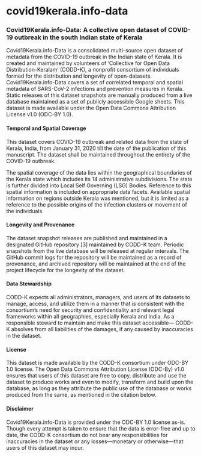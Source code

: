 # covid19kerala.info-data

### Covid19Kerala.info-Data: A collective open dataset of COVID-19 outbreak in the south Indian state of Kerala 

 Covid19Kerala.info-Data is a consolidated multi-source open dataset of metadata from the COVID-19 outbreak in the Indian state of Kerala. It is created and maintained by volunteers of ‘Collective for Open Data Distribution-Keralam’ (CODD-K), a nonprofit consortium of individuals formed for the distribution and longevity of open-datasets. Covid19Kerala.info-Data covers a set of correlated temporal and spatial metadata of SARS-CoV-2 infections and prevention measures in Kerala. Static releases of this dataset snapshots are manually produced from a live database maintained as a set of publicly accessible Google sheets. This dataset is made available under the Open Data Commons Attribution License v1.0 (ODC-BY 1.0). 

#### Temporal and Spatial Coverage 

This dataset covers COVID-19 outbreak and related data from the state of Kerala, India, from January 31, 2020 till the date of the publication of this manuscript. The dataset shall be maintained throughout the entirety of the COVID-19 outbreak.  

The spatial coverage of the data lies within the geographical boundaries of the Kerala state which includes its 14 administrative subdivisions. The state is further divided into Local Self Governing (LSG) Bodies. Reference to this spatial information is included on appropriate data facets. Available spatial information on regions outside Kerala was mentioned, but it is limited as a reference to the possible origins of the infection clusters or movement of the individuals.  

#### Longevity and Provenance 

The dataset snapshot releases are published and maintained in a designated GitHub repository [3] maintained by CODD-K team. Periodic snapshots from the live database will be released at regular intervals. The GitHub commit logs for the repository will be maintained as a record of provenance, and archived repository will be maintained at the end of the project lifecycle for the longevity of the dataset.

#### Data Stewardship 

CODD-K expects all administrators, managers, and users of its datasets to manage, access, and utilize them in a manner that is consistent with the consortium’s need for security and confidentiality and relevant legal frameworks within all geographies, especially Kerala and India. As a responsible steward to maintain and make this dataset accessible— CODD-K absolves from all liabilities of the damages, if any caused by inaccuracies in the dataset. 

#### License 

This dataset is made available by the CODD-K consortium under ODC-BY 1.0 license. The Open Data Commons Attribution License (ODC-By) v1.0 ensures that users of this dataset are free to copy, distribute and use the dataset to produce works and even to modify, transform and build upon the database, as long as they attribute the public use of the database or works produced from the same, as mentioned in the citation below. 

#### Disclaimer 

Covid19Kerala.info-Data is provided under the ODC-BY 1.0 license as-is. Though every attempt is taken to ensure that the data is error-free and up to date, the CODD-K consortium do not bear any responsibilities for inaccuracies in the dataset or any losses—monetary or otherwise—that users of this dataset may incur. 
